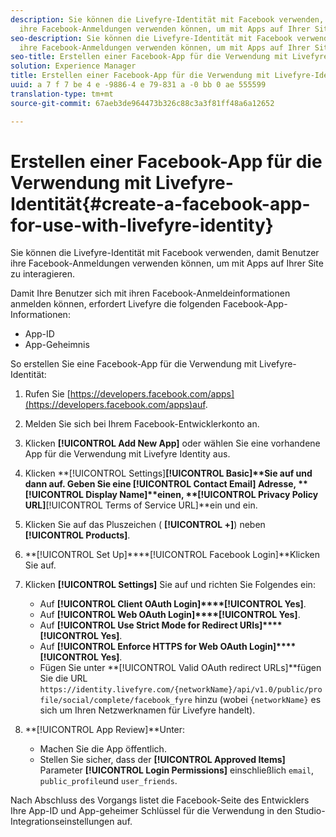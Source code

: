 ```yaml
---
description: Sie können die Livefyre-Identität mit Facebook verwenden, damit Benutzer
  ihre Facebook-Anmeldungen verwenden können, um mit Apps auf Ihrer Site zu interagieren.
seo-description: Sie können die Livefyre-Identität mit Facebook verwenden, damit Benutzer
  ihre Facebook-Anmeldungen verwenden können, um mit Apps auf Ihrer Site zu interagieren.
seo-title: Erstellen einer Facebook-App für die Verwendung mit Livefyre-Identität
solution: Experience Manager
title: Erstellen einer Facebook-App für die Verwendung mit Livefyre-Identität
uuid: a 7 f 7 be 4 e -9886-4 e 79-831 a -0 bb 0 ae 555599
translation-type: tm+mt
source-git-commit: 67aeb3de964473b326c88c3a3f81ff48a6a12652

---
```



# Erstellen einer Facebook-App für die Verwendung mit Livefyre-Identität{#create-a-facebook-app-for-use-with-livefyre-identity}

Sie können die Livefyre-Identität mit Facebook verwenden, damit Benutzer ihre Facebook-Anmeldungen verwenden können, um mit Apps auf Ihrer Site zu interagieren.

Damit Ihre Benutzer sich mit ihren Facebook-Anmeldeinformationen anmelden können, erfordert Livefyre die folgenden Facebook-App-Informationen:

* App-ID
* App-Geheimnis

So erstellen Sie eine Facebook-App für die Verwendung mit Livefyre-Identität:

1. Rufen Sie [https://developers.facebook.com/apps](https://developers.facebook.com/apps)auf.
1. Melden Sie sich bei Ihrem Facebook-Entwicklerkonto an.
1. Klicken **[!UICONTROL Add New App]** oder wählen Sie eine vorhandene App für die Verwendung mit Livefyre Identity aus.
1. Klicken **[!UICONTROL Settings]****[!UICONTROL Basic]**Sie auf und dann auf. Geben Sie eine **[!UICONTROL Contact Email]** Adresse, **[!UICONTROL Display Name]**einen, **[!UICONTROL Privacy Policy URL]****[!UICONTROL Terms of Service URL]**ein und ein.
1. Klicken Sie auf das Pluszeichen ( **[!UICONTROL +]**) neben **[!UICONTROL Products]**.
1. **[!UICONTROL Set Up]****[!UICONTROL Facebook Login]**Klicken Sie auf.
1. Klicken **[!UICONTROL Settings]** Sie auf und richten Sie Folgendes ein:

   * Auf **[!UICONTROL Client OAuth Login]****[!UICONTROL Yes]**.
   * Auf **[!UICONTROL Web OAuth Login]****[!UICONTROL Yes]**.
   * Auf **[!UICONTROL Use Strict Mode for Redirect URIs]****[!UICONTROL Yes]**.
   * Auf **[!UICONTROL Enforce HTTPS for Web OAuth Login]****[!UICONTROL Yes]**.
   * Fügen Sie unter **[!UICONTROL Valid OAuth redirect URLs]**fügen Sie die URL `https://identity.livefyre.com/{networkName}/api/v1.0/public/profile/social/complete/facebook_fyre` hinzu (wobei `{networkName}` es sich um Ihren Netzwerknamen für Livefyre handelt).

1. **[!UICONTROL App Review]**Unter:

   * Machen Sie die App öffentlich.
   * Stellen Sie sicher, dass der **[!UICONTROL Approved Items]** Parameter **[!UICONTROL Login Permissions]** einschließlich `email`, `public_profile`und `user_friends`.

Nach Abschluss des Vorgangs listet die Facebook-Seite des Entwicklers Ihre App-ID und App-geheimer Schlüssel für die Verwendung in den Studio-Integrationseinstellungen auf.
